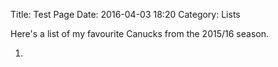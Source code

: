 Title: Test Page
Date: 2016-04-03 18:20
Category: Lists

Here's a list of my favourite Canucks from the 2015/16 season.

1.
